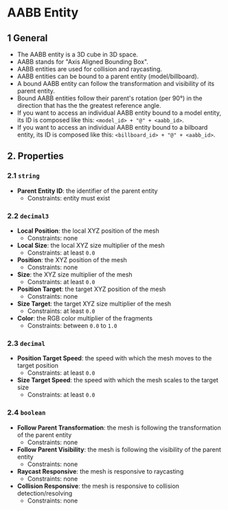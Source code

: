 # AABB Entity

## 1 General

- The AABB entity is a 3D cube in 3D space.
- AABB stands for "Axis Aligned Bounding Box".
- AABB entities are used for collision and raycasting.
- AABB entities can be bound to a parent entity (model/billboard).
- A bound AABB entity can follow the transformation and visibility of its parent entity.
- Bound AABB entities follow their parent's rotation (per 90&deg;) in the direction that has the the greatest reference angle.
- If you want to access an individual AABB entity bound to a model entity, its ID is composed like this: `<model_id> + "@" + <aabb_id>`.
- If you want to access an individual AABB entity bound to a bilboard entity, its ID is composed like this: `<billboard_id> + "@" + <aabb_id>`.

## 2. Properties

### 2.1 `string`

- **Parent Entity ID**: the identifier of the parent entity
  - Constraints: entity must exist

### 2.2 `decimal3`

- **Local Position**: the local XYZ position of the mesh
  - Constraints: none
- **Local Size**: the local XYZ size multiplier of the mesh
  - Constraints: at least `0.0`
- **Position**: the XYZ position of the mesh
  - Constraints: none
- **Size**: the XYZ size multiplier of the mesh
  - Constraints: at least `0.0`
- **Position Target**: the target XYZ position of the mesh
  - Constraints: none
- **Size Target**: the target XYZ size multiplier of the mesh
  - Constraints: at least `0.0`
- **Color**: the RGB color multiplier of the fragments
  - Constraints: between `0.0` to `1.0`

### 2.3 `decimal`

- **Position Target Speed**: the speed with which the mesh moves to the target position
  - Constraints: at least `0.0`
- **Size Target Speed**: the speed with which the mesh scales to the target size
  - Constraints: at least `0.0`

### 2.4 `boolean`

- **Follow Parent Transformation**: the mesh is following the transformation of the parent entity
  - Constraints: none
- **Follow Parent Visibility**: the mesh is following the visibility of the parent entity
  - Constraints: none
- **Raycast Responsive**: the mesh is responsive to raycasting
  - Constraints: none
- **Collision Responsive**: the mesh is responsive to collision detection/resolving
  - Constraints: none
